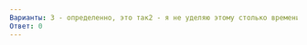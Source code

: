 ```yaml
---
Варианты: 3 - определенно, это так2 - я не уделяю этому столько времени, сколько нужно1 - может быть, я стал меньше уделять этому времени0 - я слежу за собой так же, как и раньше
Ответ: 0
---
```

